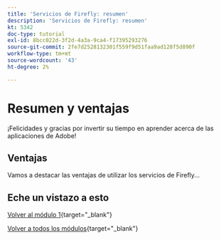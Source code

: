 ```yaml
---
title: 'Servicios de Firefly: resumen'
description: 'Servicios de Firefly: resumen'
kt: 5342
doc-type: tutorial
exl-id: 8bcc022d-3f2d-4a3a-9ca4-f17395293276
source-git-commit: 2fe7d2528132301f559f9d51faa9ad128f5d890f
workflow-type: tm+mt
source-wordcount: '43'
ht-degree: 2%

---
```


# Resumen y ventajas

¡Felicidades y gracias por invertir su tiempo en aprender acerca de las aplicaciones de Adobe!

## Ventajas

Vamos a destacar las ventajas de utilizar los servicios de Firefly...


## Eche un vistazo a esto


[Volver al módulo 1](./firefly-services.md){target="_blank"}

[Volver a todos los módulos](../../../overview.md){target="_blank"}
